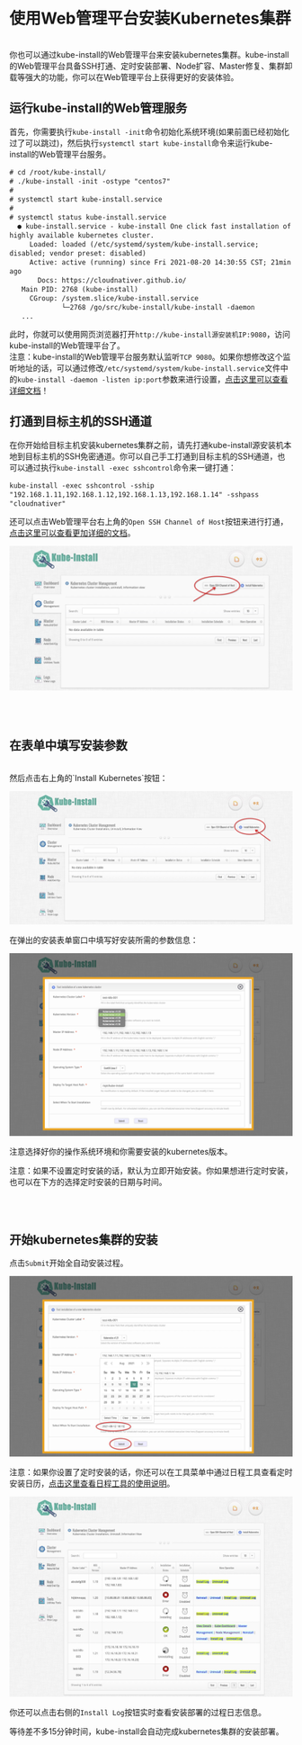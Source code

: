 
# 使用Web管理平台安装Kubernetes集群

<br>
你也可以通过kube-install的Web管理平台来安装kubernetes集群。kube-install的Web管理平台具备SSH打通、定时安装部署、Node扩容、Master修复、集群卸载等强大的功能，你可以在Web管理平台上获得更好的安装体验。
<br>

## 运行kube-install的Web管理服务

首先，你需要执行`kube-install -init`命令初始化系统环境(如果前面已经初始化过了可以跳过)，然后执行`systemctl start kube-install`命令来运行kube-install的Web管理平台服务。

```
# cd /root/kube-install/
# ./kube-install -init -ostype "centos7"
#
# systemctl start kube-install.service
#
# systemctl status kube-install.service
  ● kube-install.service - kube-install One click fast installation of highly available kubernetes cluster.
     Loaded: loaded (/etc/systemd/system/kube-install.service; disabled; vendor preset: disabled)
     Active: active (running) since Fri 2021-08-20 14:30:55 CST; 21min ago
       Docs: https://cloudnativer.github.io/
   Main PID: 2768 (kube-install)
     CGroup: /system.slice/kube-install.service
             └─2768 /go/src/kube-install/kube-install -daemon
   ...

```

此时，你就可以使用网页浏览器打开`http://kube-install源安装机IP:9080`，访问kube-install的Web管理平台了。
<br>
注意：kube-install的Web管理平台服务默认监听`TCP 9080`。如果你想修改这个监听地址的话，可以通过修改`/etc/systemd/system/kube-install.service`文件中的`kube-install -daemon -listen ip:port`参数来进行设置，<a href="docs/systemd0.7.md">点击这里可以查看详细文档</a>！<br>

## 打通到目标主机的SSH通道

在你开始给目标主机安装kubernetes集群之前，请先打通kube-install源安装机本地到目标主机的SSH免密通道。你可以自己手工打通到目标主机的SSH通道，也可以通过执行`kube-install -exec sshcontrol`命令来一键打通：<br>

```
kube-install -exec sshcontrol -sship "192.168.1.11,192.168.1.12,192.168.1.13,192.168.1.14" -sshpass "cloudnativer"
```

还可以点击Web管理平台右上角的`Open SSH Channel of Host`按钮来进行打通，<a href="docs/webssh0.7.md">点击这里可以查看更加详细的文档</a>。

![kube-dashboard](images/webssh001.jpg)

<br>
<br>

## 在表单中填写安装参数

<br>
然后点击右上角的`Install Kubernetes`按钮：

![kube-dashboard](images/webinstall001.jpg)

在弹出的安装表单窗口中填写好安装所需的参数信息：

![kube-dashboard](images/webinstall003.png)

注意选择好你的操作系统环境和你需要安装的kubernetes版本。

注意：如果不设置定时安装的话，默认为立即开始安装。你如果想进行定时安装，也可以在下方的选择定时安装的日期与时间。

<br>
<br>

## 开始kubernetes集群的安装

点击`Submit`开始全自动安装过程。

![kube-dashboard](images/webinstall004.jpg)

注意：如果你设置了定时安装的话，你还可以在工具菜单中通过日程工具查看定时安装日历，<a href="schedule0.7.md">点击这里查看日程工具的使用说明</a>。<br>

![kube-dashboard](images/webinstall002.jpg)

你还可以点击右侧的`Install Log`按钮实时查看安装部署的过程日志信息。<br>

等待差不多15分钟时间，kube-install会自动完成kubernetes集群的安装部署。

<br>
<br>
<br>
